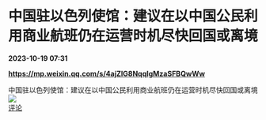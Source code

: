 # 中国驻以色列使馆：建议在以中国公民利用商业航班仍在运营时机尽快回国或离境

**2023-10-19 07:31**

**https://mp.weixin.qq.com/s/4ajZlG8NqqIgMzaSFBQwWw**

中国驻以色列使馆：建议在以中国公民利用商业航班仍在运营时机尽快回国或离境  
![](https://img3.chouti.com/CHOUTI_20231019/EA69398A2D524763B1AA027BA2CE2D2F_W850H850.jpeg)  
[评论](https://m.chouti.com/link/40336870)